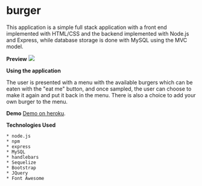 # burger

This application is a simple full stack application with a front end implemented with HTML/CSS and the backend implemented with Node.js and Express, while database storage is done with MySQL using the MVC model. 

**Preview**
![](public/assets/img/Burgerville.gif)

**Using the application**

The user is presented with a menu with the available burgers which can be eaten with the "eat me" button, and once sampled, the user can choose to make it again and put it back in the menu. There is also a choice to add your own burger to the menu.

**Demo**
[Demo on heroku](https://murmuring-gorge-89484.herokuapp.com/).

**Technologies Used**

    * node.js
    * npm
    * express
    * MySQL
    * handlebars
    * Sequelize
    * Bootstrap
    * JQuery
    * Font Awesome